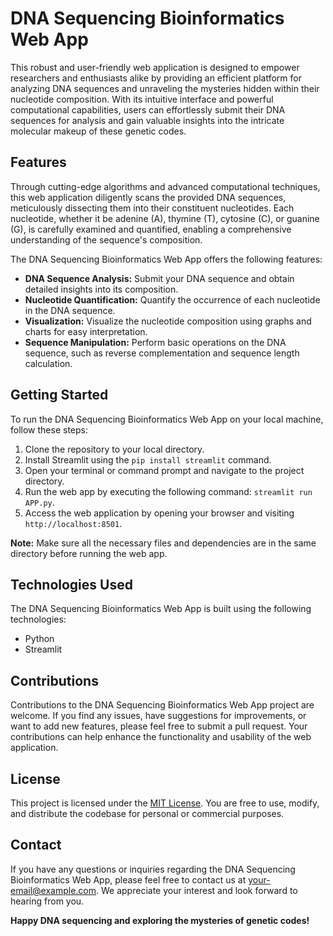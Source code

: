 # DNA Sequencing Bioinformatics Web App

This robust and user-friendly web application is designed to empower researchers and enthusiasts alike by providing an efficient platform for analyzing DNA sequences and unraveling the mysteries hidden within their nucleotide composition. With its intuitive interface and powerful computational capabilities, users can effortlessly submit their DNA sequences for analysis and gain valuable insights into the intricate molecular makeup of these genetic codes.

## Features

Through cutting-edge algorithms and advanced computational techniques, this web application diligently scans the provided DNA sequences, meticulously dissecting them into their constituent nucleotides. Each nucleotide, whether it be adenine (A), thymine (T), cytosine (C), or guanine (G), is carefully examined and quantified, enabling a comprehensive understanding of the sequence's composition.

The DNA Sequencing Bioinformatics Web App offers the following features:

- **DNA Sequence Analysis:** Submit your DNA sequence and obtain detailed insights into its composition.
- **Nucleotide Quantification:** Quantify the occurrence of each nucleotide in the DNA sequence.
- **Visualization:** Visualize the nucleotide composition using graphs and charts for easy interpretation.
- **Sequence Manipulation:** Perform basic operations on the DNA sequence, such as reverse complementation and sequence length calculation.

## Getting Started

To run the DNA Sequencing Bioinformatics Web App on your local machine, follow these steps:

1. Clone the repository to your local directory.
2. Install Streamlit using the `pip install streamlit` command.
3. Open your terminal or command prompt and navigate to the project directory.
4. Run the web app by executing the following command: `streamlit run APP.py`.
5. Access the web application by opening your browser and visiting `http://localhost:8501`.

**Note:** Make sure all the necessary files and dependencies are in the same directory before running the web app.

## Technologies Used

The DNA Sequencing Bioinformatics Web App is built using the following technologies:

- Python
- Streamlit

## Contributions

Contributions to the DNA Sequencing Bioinformatics Web App project are welcome. If you find any issues, have suggestions for improvements, or want to add new features, please feel free to submit a pull request. Your contributions can help enhance the functionality and usability of the web application.

## License

This project is licensed under the [MIT License](LICENSE). You are free to use, modify, and distribute the codebase for personal or commercial purposes.

## Contact

If you have any questions or inquiries regarding the DNA Sequencing Bioinformatics Web App, please feel free to contact us at [your-email@example.com](mailto:your-email@example.com). We appreciate your interest and look forward to hearing from you.

**Happy DNA sequencing and exploring the mysteries of genetic codes!**
